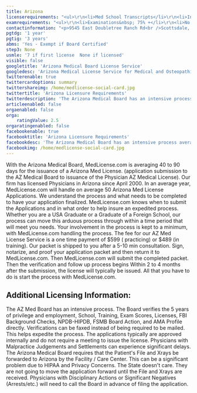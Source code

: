 ```yaml
---
title: Arizona
licenserequirements: "<ul>\r\n<li>Med School Transcripts</li>\r\n<li>Internship/Residency/Fellowship Forms</li>\r\n<li>All State Licenses (past/present)</li>\r\n<li>Examination Scores</li>\r\n<li>Privileges for the Past 5 years</li>\r\n<li>Employment for the Past 5 years</li>\r\n<li>ECFMG (if an International Graduate)</li>\r\n<li>FBI Background Check</li>\r\n</ul>"
examrequirements: "<ul>\r\n<li>Examinations&nbsp; 75% +</li>\r\n<li>No attempt limits- USMLE</li>\r\n<li>10 total attempts- USMLE</li>\r\n<li>7 year limit-USMLE (if this is your first license - None if you are licensed)</li>\r\n<li>1 year PGY for USA Grads</li>\r\n<li>3&nbsp;years PGY for Non-USA Grads</li>\r\n<li>State Exam Accepted if Pre-1975</li>\r\n<li>SPEX Exam Required if not Board Certified and it has been more than 10 years since the USMLE/FLEX/NBME was taken.&nbsp;</li>\r\n</ul>"
contactinformation: "<p>9545 East Doubletree Ranch Rd<br />Scottsdale, AZ 85258<br />Phone:(480) 551-2700<br />Fax: (480) 551-2704</p>\r\n<p><a href=\"http://www.azmd.gov/\">www.azmd.gov</a></p>"
pgtdg: '1 year'
pgtig: '3 years'
abms: 'Yes - Exempt if Board Certified'
step3: None
usmle: '7 if first license  None if licensed'
visible: false
googletitle: 'Arizona Medical Board License Service'
googledesc: 'Arizona Medical License Service for Medical and Osteopathic Physicians seeking a Medical or Osteopathic License with the Arizona State Medical Board'
twitterenable: true
twittercardoptions: summary
twittershareimg: /home/medlicense-social-card.jpg
twittertitle: 'Arizona Licensure Requirements'
twitterdescription: 'The Arizona Medical Board has an intensive process averaging 1 1/2 to 3 months for the issuance of a Arizona Med License. The Board verifies  5 years of privilege and employment, School, Training, Exam Scores, Licenses, FBI Background Checks, NPDB-HIPDB, FSMB Board Action, and AMA Profile directly.'
articleenabled: false
orgaenabled: false
orga:
    ratingValue: 2.5
orgaratingenabled: false
facebookenable: true
facebooktitle: 'Arizona Licensure Requirements'
facebookdesc: 'The Arizona Medical Board has an intensive process averaging 1 1/2 to 3 months for the issuance of a Arizona Med License. The Board verifies  5 years of privilege and employment, School, Training, Exam Scores, Licenses, FBI Background Checks, NPDB-HIPDB, FSMB Board Action, and AMA Profile directly.'
facebookimg: /home/medlicense-social-card.jpg
---
```


<p>With the Arizona Medical Board, MedLicense.com is averaging 40 to 90 days for the issuance of a Arizona Med License. (application submission to the AZ Medical Board to issuance of the Physician AZ Medical License). Our firm has licensed Physicians in Arizona since April 2000. In an average year, MedLicense.com will handle on average 50 Arizona Med License Applications. We understand the process and what needs to be completed to have your application finalized. MedLicense.com knows when to submit the Applications and in what order to help insure an expedited process. Whether you are a USA Graduate or a Graduate of a Foreign School, our process can move this arduous process through within a time period that will meet you needs. Your involvement in the process is kept to a minimum, with MedLicense.com handling the process. The fee for our AZ Med License Service is a one time payment of $599 ( practicing) or $489 (in training). Our packet is shipped to you after a 5-10 min consultation. Sign, notarize, and proof your application packet and then return it to MedLicense.com. Then MedLicense.com will submit the completed packet. Then the verification and follow up process begins Within 2 to 4 months after the submission, the license will typically be issued. All that you have to do is start the process with MedLicense.com.</p>
<h2 id="mcetoc_1cdq0vek80">Additional Licensing Information:</h2>
<p>The AZ Med Board has an intensive process. The Board verifies the 5 years of privilege and employment, School, Training, Exam Scores, Licenses, FBI Background Checks, NPDB-HIPDB, FSMB Board Action, and AMA Profile directly. Verifications can be faxed instead of being required to be mailed. This helps expedite the process. The applications typically are approved internally and do not require a meeting to issue the license. Physicians with Malpractice Judgements and Settlements can experience significant delays. The Arizona Medical Board requires that the Patient's File and Xrays be forwarded to Arizona by the Facility / Care Center. This can be a significant problem due to HIPAA and Privacy Concerns. The State doesn't care. They are not going to move the application forward until the File and Xrays are received. Physicians with Disciplinary Actions or Significant Negatives (Arrests/etc.) will need to call the Board in advance of filing the application.</p>